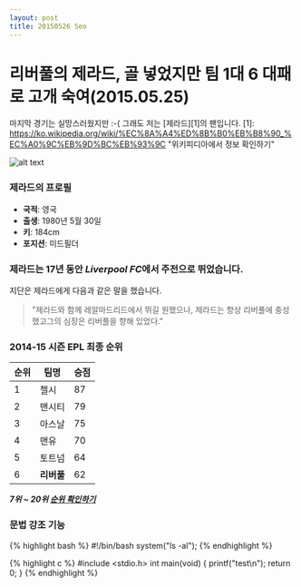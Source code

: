 ```yaml
---
layout: post
title: 20150526 Seo
---
```


# 리버풀의 제라드, 골 넣었지만 팀 1대 6 대패로 고개 숙여(2015.05.25)
마지막 경기는 실망스러웠지만 :-(
그래도 저는 [제라드][1]의 팬입니다.
[1]: https://ko.wikipedia.org/wiki/%EC%8A%A4%ED%8B%B0%EB%B8%90_%EC%A0%9C%EB%9D%BC%EB%93%9C "위키피디아에서 정보 확인하기"

![alt text](http://imgnews.naver.net/image/119/2015/05/10/news_1431257674_503588_m_1_99_20150510211602.jpg "골을 넣고 기뻐하는 제라드")

### 제라드의 프로필
- **국적**: 영국
- **출생**: 1980년 5월 30일
- **키**: 184cm
- **포지션**: 미드필더

### 제라드는 17년 동안 ***Liverpool FC***에서 주전으로 뛰었습니다.

지단은 제라드에게 다음과 같은 말을 했습니다.
>"제라드와 함께 레알마드리드에서 뛰길 원했으나, 제라드는 항상 리버풀에 충성했고그의 심장은 리버풀을 향해 있었다."

### 2014-15 시즌 EPL 최종 순위
|순위|팀명  |승점|
|----|------|----|
|1   |첼시  |87  |
|2   |맨시티|79  |
|3   |아스날|75  |
|4   |맨유  |70  |
|5   |토트넘|64  |
|6   |**리버풀**|62  |

***7위 ~ 20위 [순위 확인하기](http://sports.news.naver.com/sports/index.nhn?category=worldfootball&ctg=record&tab=premier/ "순위")***

### 문법 강조 기능

{% highlight bash %}
#!/bin/bash
system("ls -al");
{% endhighlight %}

{% highlight c %}
#include <stdio.h>
int main(void)
{
	  printf("test\n");
	  return 0;
}
{% endhighlight %}
